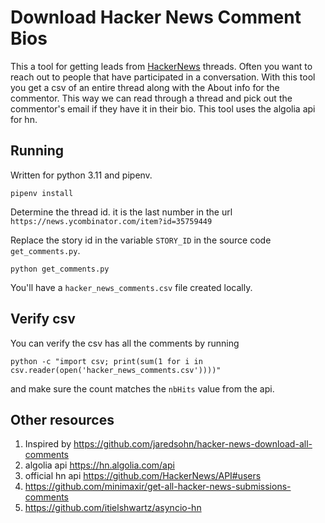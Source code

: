 # Download Hacker News Comment Bios

This a tool for getting leads from [HackerNews](https://news.ycombinator.com/) threads.
Often you want to reach
out to people that have participated in a conversation. With this tool you get
a csv of an entire thread along with the About info for the commentor.
This way we can read through a thread and pick out the commentor's email
if they have it in their bio. This tool uses the algolia api for hn.

## Running

Written for python 3.11 and pipenv.

`pipenv install`

Determine the thread id. it is the last number in the url `https://news.ycombinator.com/item?id=35759449`

Replace the story id in the variable `STORY_ID` in the source code `get_comments.py`.

`python get_comments.py`

You'll have a `hacker_news_comments.csv` file created locally.

## Verify csv

You can verify the csv has all the comments by running

`python -c "import csv; print(sum(1 for i in csv.reader(open('hacker_news_comments.csv'))))"`

and make sure the count matches the `nbHits` value from the api.

## Other resources

1. Inspired by https://github.com/jaredsohn/hacker-news-download-all-comments
1. algolia api https://hn.algolia.com/api
1. official hn api https://github.com/HackerNews/API#users
1. https://github.com/minimaxir/get-all-hacker-news-submissions-comments
1. https://github.com/itielshwartz/asyncio-hn
